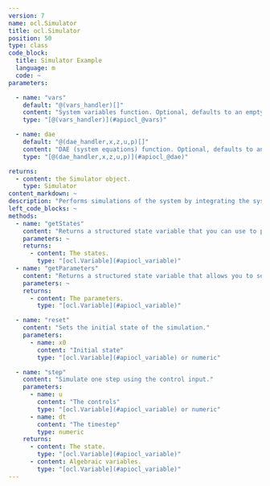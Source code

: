 ```yaml
---
version: 7
name: ocl.Simulator
title: ocl.Simulator
position: 50
type: class
code_block:
  title: Simulator Example
  language: m
  code: ~
parameters:

  - name: "vars"
    default: "@(vars_handler)[]"
    content: "System variables function. Optional, defaults to an empty function handle."
    type: "[@(vars_handler)](#apiocl_@vars)"

  - name: dae
    default: "@(dae_handler,x,z,u,p)[]"
    content: "DAE (system equations) function. Optional, defaults to an empty function handle."
    type: "[@(dae_handler,x,z,u,p)](#apiocl_@dae)"

returns:
  - content: the Simulator object.
    type: Simulator
content_markdown: ~
description: "Performs simulations of the system by integrating the system dynamics."
left_code_blocks: ~
methods:
  - name: "getStates"
    content: "Returns a structured state variable that you can use to pass as the initial state to the simulator. All variable values default to zero."
    parameters: ~
    returns:
      - content: The states.
        type: "[ocl.Variable](#apiocl_variable)"
  - name: "getParameters"
    content: "Returns a structured state variable that allows you to set parameters for the simulation. All parameter values default to zero."
    parameters: ~
    returns:
      - content: The parameters.
        type: "[ocl.Variable](#apiocl_variable)"

  - name: "reset"
    content: "Sets the initial state of the simulation."
    parameters:  
      - name: x0
        content: "Initial state"
        type: "[ocl.Variable](#apiocl_variable) or numeric"

  - name: "step"
    content: "Simulate one step using the control input."
    parameters:  
      - name: u
        content: "The controls"
        type: "[ocl.Variable](#apiocl_variable) or numeric"
      - name: dt
        content: "The timestep"
        type: numeric
    returns:
      - content: The state.
        type: "[ocl.Variable](#apiocl_variable)"
      - content: Algebraic variables.
        type: "[ocl.Variable](#apiocl_variable)"
---
```

